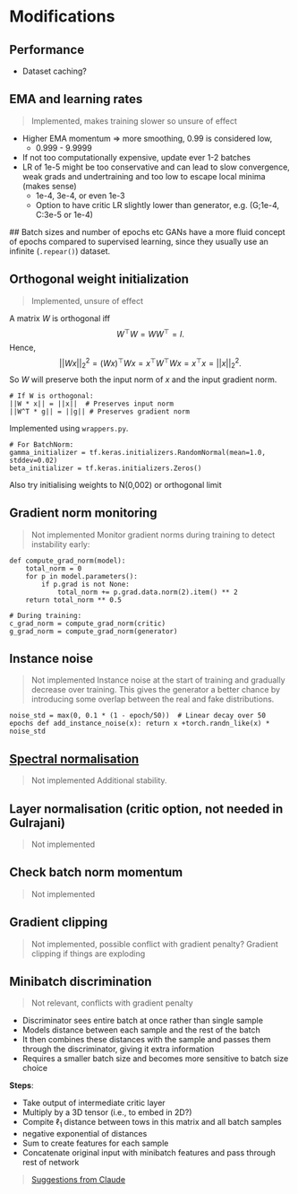 # Modifications

## Performance
* Dataset caching?

## EMA and learning rates
> Implemented, makes training slower so unsure of effect
* Higher EMA momentum => more smoothing, 0.99 is considered low,
    * 0.999 - 9.9999
* If not too computationally expensive, update ever 1-2 batches
* LR of 1e-5 might be too conservative and can lead to slow convergence, weak grads and undertraining and too low to escape local minima (makes sense)
    * 1e-4, 3e-4, or even 1e-3
    * Option to have critic LR slightly lower than generator, e.g. (G;1e-4, C:3e-5 or 1e-4)

## Batch sizes and number of epochs etc
GANs have a more fluid concept of epochs compared to supervised learning, since they usually use an infinite (`.repear()`) dataset.


## Orthogonal weight initialization
> Implemented, unsure of effect

A matrix $W$ is orthogonal iff $$W^\top W=WW^\top = I. $$ Hence, $$||Wx||^2_2 = (Wx)^\top Wx = x^\top W^\top W x = x^\top x = ||x||^2_2.$$
So $W$ will preserve both the input norm of $x$ and the input gradient norm.
```
# If W is orthogonal:
||W * x|| = ||x||  # Preserves input norm
||W^T * g|| = ||g|| # Preserves gradient norm
```

Implemented using `wrappers.py`.
```
# For BatchNorm:
gamma_initializer = tf.keras.initializers.RandomNormal(mean=1.0, stddev=0.02)
beta_initializer = tf.keras.initializers.Zeros()
```
Also try initialising weights to N(0,002) or orthogonal limit


## Gradient norm monitoring
> Not implemented
Monitor gradient norms during training to detect instability early:
```
def compute_grad_norm(model):
    total_norm = 0
    for p in model.parameters():
        if p.grad is not None:
            total_norm += p.grad.data.norm(2).item() ** 2
    return total_norm ** 0.5

# During training:
c_grad_norm = compute_grad_norm(critic)
g_grad_norm = compute_grad_norm(generator)
```

## Instance noise
> Not implemented
Instance noise at the start of training and gradually decrease over training. 
This gives the generator a better chance by introducing some overlap between the real and fake distributions.
```
noise_std = max(0, 0.1 * (1 - epoch/50))  # Linear decay over 50 epochs def add_instance_noise(x): return x +torch.randn_like(x) * noise_std
```

## [Spectral normalisation](https://proceedings.neurips.cc/paper/2021/file/4ffb0d2ba92f664c2281970110a2e071-Paper.pdf)
> Not implemented
Additional stability.

## Layer normalisation (critic option, not needed in Gulrajani)
> Not implemented


## Check batch norm momentum
> Not implemented


## Gradient clipping
> Not implemented, possible conflict with gradient penalty?
Gradient clipping if things are exploding

## Minibatch discrimination
> Not relevant, conflicts with gradient penalty
* Discriminator sees entire batch at once rather than single sample
* Models distance between each sample and the rest of the batch
* It then combines these distances with the sample and passes them through the discriminator, giving it extra information
* Requires a smaller batch size and becomes more sensitive to batch size choice

**Steps**:
- Take output of intermediate critic layer
- Multiply by a 3D tensor (i.e., to embed in 2D?)
- Compite $\ell_1$ distance between tows in this matrix and all batch samples
- negative exponential of distances
- Sum to create features for each sample
- Concatenate original input with minibatch features and pass through rest of network



> [Suggestions from Claude](https://claude.ai/chat/95715d9a-ab72-4d18-bd58-425a45b23f06) 




